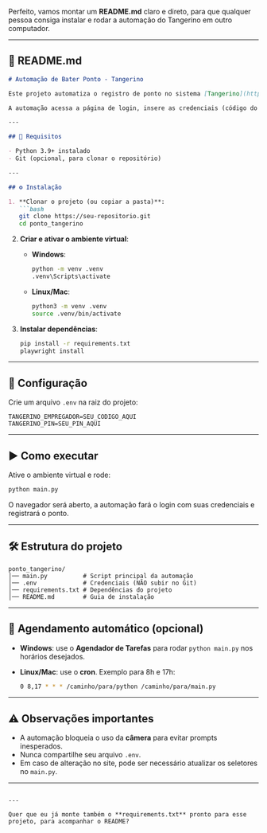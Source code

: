 Perfeito, vamos montar um **README.md** claro e direto, para que qualquer pessoa consiga instalar e rodar a automação do Tangerino em outro computador.

---

## 📄 README.md

````markdown
# Automação de Bater Ponto - Tangerino

Este projeto automatiza o registro de ponto no sistema [Tangerino](https://app.tangerino.com.br/Tangerino/pages/LoginPage) utilizando **Python** e **Playwright**.

A automação acessa a página de login, insere as credenciais (código do empregador + PIN) e realiza o registro de ponto sem abrir câmera.

---

## 🚀 Requisitos

- Python 3.9+ instalado
- Git (opcional, para clonar o repositório)

---

## ⚙️ Instalação

1. **Clonar o projeto (ou copiar a pasta)**:
   ```bash
   git clone https://seu-repositorio.git
   cd ponto_tangerino
````

2. **Criar e ativar o ambiente virtual**:

   * **Windows**:

     ```bash
     python -m venv .venv
     .venv\Scripts\activate
     ```

   * **Linux/Mac**:

     ```bash
     python3 -m venv .venv
     source .venv/bin/activate
     ```

3. **Instalar dependências**:

   ```bash
   pip install -r requirements.txt
   playwright install
   ```

---

## 🔑 Configuração

Crie um arquivo `.env` na raiz do projeto:

```env
TANGERINO_EMPREGADOR=SEU_CODIGO_AQUI
TANGERINO_PIN=SEU_PIN_AQUI
```

---

## ▶️ Como executar

Ative o ambiente virtual e rode:

```bash
python main.py
```

O navegador será aberto, a automação fará o login com suas credenciais e registrará o ponto.

---

## 🛠️ Estrutura do projeto

```
ponto_tangerino/
│── main.py          # Script principal da automação
│── .env             # Credenciais (NÃO subir no Git)
│── requirements.txt # Dependências do projeto
│── README.md        # Guia de instalação
```

---

## 📅 Agendamento automático (opcional)

* **Windows**: use o **Agendador de Tarefas** para rodar `python main.py` nos horários desejados.
* **Linux/Mac**: use o **cron**. Exemplo para 8h e 17h:

  ```bash
  0 8,17 * * * /caminho/para/python /caminho/para/main.py
  ```

---

## ⚠️ Observações importantes

* A automação bloqueia o uso da **câmera** para evitar prompts inesperados.
* Nunca compartilhe seu arquivo `.env`.
* Em caso de alteração no site, pode ser necessário atualizar os seletores no `main.py`.

---

```

---

Quer que eu já monte também o **requirements.txt** pronto para esse projeto, para acompanhar o README?
```
